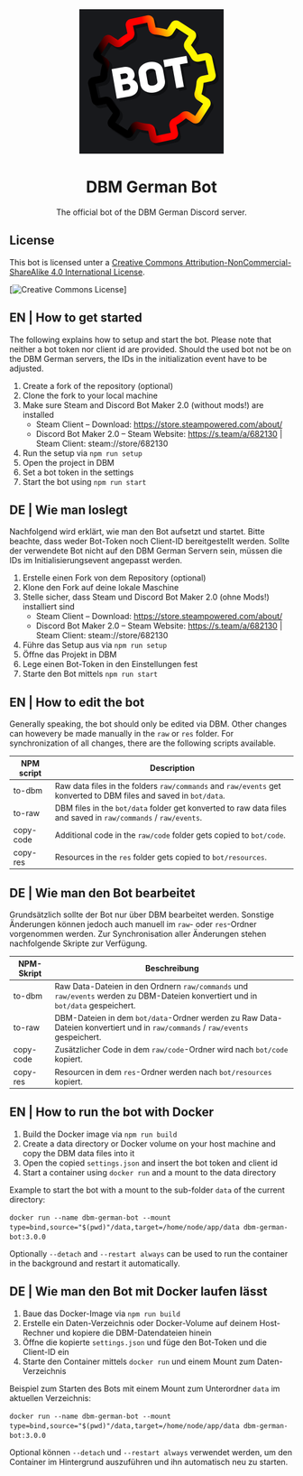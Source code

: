 <div align="center">
    <img src="res/v3/dbm-german-bot.png" alt="DBM German Bot Logo" width="256em">
    <h1><b>DBM German Bot</b></h1>
    The official bot of the DBM German Discord server.
</div>

## License
This bot is licensed unter a [Creative Commons Attribution-NonCommercial-ShareAlike 4.0 International License](http://creativecommons.org/licenses/by-nc-sa/4.0/).

[![Creative Commons License](https://i.creativecommons.org/l/by-nc-sa/4.0/88x31.png)]


## EN | How to get started

The following explains how to setup and start the bot. Please note that neither a bot token nor client id are provided. Should the used bot not be on the DBM German servers, the IDs in the initialization event have to be adjusted.

1. Create a fork of the repository (optional)
2. Clone the fork to your local machine
3. Make sure Steam and Discord Bot Maker 2.0 (without mods!) are installed
   - Steam Client – Download: https://store.steampowered.com/about/
   - Discord Bot Maker 2.0 – Steam Website: https://s.team/a/682130 | Steam Client: steam://store/682130
4. Run the setup via `npm run setup`
5. Open the project in DBM
6. Set a bot token in the settings
7. Start the bot using `npm run start`


## DE | Wie man loslegt

Nachfolgend wird erklärt, wie man den Bot aufsetzt und startet. Bitte beachte, dass weder Bot-Token noch Client-ID bereitgestellt werden. Sollte der verwendete Bot nicht auf den DBM German Servern sein, müssen die IDs im Initialisierungsevent angepasst werden.

1. Erstelle einen Fork von dem Repository (optional)
2. Klone den Fork auf deine lokale Maschine
3. Stelle sicher, dass Steam und Discord Bot Maker 2.0 (ohne Mods!) installiert sind
   - Steam Client – Download: https://store.steampowered.com/about/
   - Discord Bot Maker 2.0 – Steam Website: https://s.team/a/682130 | Steam Client: steam://store/682130
4. Führe das Setup aus via `npm run setup`
5. Öffne das Projekt in DBM
6. Lege einen Bot-Token in den Einstellungen fest
7. Starte den Bot mittels `npm run start`


## EN | How to edit the bot

Generally speaking, the bot should only be edited via DBM. Other changes can howevery be made manually in the `raw` or `res` folder.
For synchronization of all changes, there are the following scripts available.

| NPM script | Description                                                                                                       |
|------------|-------------------------------------------------------------------------------------------------------------------|
| to-dbm     | Raw data files in the folders `raw/commands` and `raw/events` get konverted to DBM files and saved in `bot/data`. |
| to-raw     | DBM files in the `bot/data` folder get konverted to raw data files and saved in `raw/commands` / `raw/events`.    |
| copy-code  | Additional code in the `raw/code` folder gets copied to `bot/code`.                                               |
| copy-res   | Resources in the `res` folder gets copied to `bot/resources`.                                                     |


## DE | Wie man den Bot bearbeitet

Grundsätzlich sollte der Bot nur über DBM bearbeitet werden. Sonstige Änderungen können jedoch auch manuell im `raw`- oder `res`-Ordner vorgenommen werden.
Zur Synchronisation aller Änderungen stehen nachfolgende Skripte zur Verfügung.

| NPM-Skript | Beschreibung                                                                                                                     |
|------------|----------------------------------------------------------------------------------------------------------------------------------|
| to-dbm     | Raw Data-Dateien in den Ordnern `raw/commands` und `raw/events` werden zu DBM-Dateien konvertiert und in `bot/data` gespeichert. |
| to-raw     | DBM-Dateien in dem `bot/data`-Ordner werden zu Raw Data-Dateien konvertiert und in `raw/commands` / `raw/events` gespeichert.    |
| copy-code  | Zusätzlicher Code in dem `raw/code`-Ordner wird nach `bot/code` kopiert.                                                         |
| copy-res   | Resourcen in dem `res`-Ordner werden nach `bot/resources` kopiert.                                                               |


## EN | How to run the bot with Docker

1. Build the Docker image via `npm run build`
2. Create a data directory or Docker volume on your host machine and copy the DBM data files into it
3. Open the copied `settings.json` and insert the bot token and client id
4. Start a container using `docker run` and a mount to the data directory

Example to start the bot with a mount to the sub-folder `data` of the current directory:

`docker run --name dbm-german-bot --mount type=bind,source="$(pwd)"/data,target=/home/node/app/data dbm-german-bot:3.0.0`

Optionally `--detach` and `--restart always` can be used to run the container in the background and restart it automatically.

## DE | Wie man den Bot mit Docker laufen lässt

1. Baue das Docker-Image via `npm run build`
2. Erstelle ein Daten-Verzeichnis oder Docker-Volume auf deinem Host-Rechner und kopiere die DBM-Datendateien hinein
3. Öffne die kopierte `settings.json` und füge den Bot-Token und die Client-ID ein
4. Starte den Container mittels `docker run` und einem Mount zum Daten-Verzeichnis

Beispiel zum Starten des Bots mit einem Mount zum Unterordner `data` im aktuellen Verzeichnis:

`docker run --name dbm-german-bot --mount type=bind,source="$(pwd)"/data,target=/home/node/app/data dbm-german-bot:3.0.0`

Optional können `--detach` und `--restart always` verwendet werden, um den Container im Hintergrund auszuführen und ihn automatisch neu zu starten.